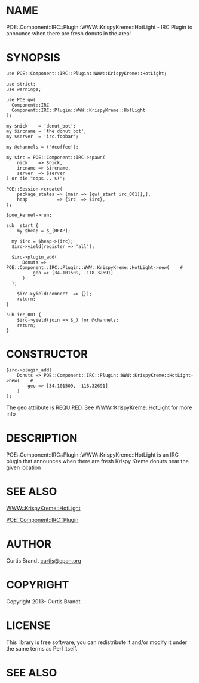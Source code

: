 # NAME

POE::Component::IRC::Plugin::WWW::KrispyKreme::HotLight - IRC Plugin
to announce when there are fresh donuts in the area!

# SYNOPSIS

    use POE::Component::IRC::Plugin::WWW::KrispyKreme::HotLight;

    use strict;
    use warnings;

    use POE qw(
      Component::IRC
      Component::IRC::Plugin::WWW::KrispyKreme::HotLight
    );

    my $nick    = 'donut_bot';
    my $ircname = 'the donut bot';
    my $server  = 'irc.foobar';

    my @channels = ('#coffee');

    my $irc = POE::Component::IRC->spawn(
        nick    => $nick,
        ircname => $ircname,
        server  => $server
    ) or die "oops... $!";

    POE::Session->create(
        package_states => [main => [qw(_start irc_001)],],
        heap           => {irc  => $irc},
    );

    $poe_kernel->run;

    sub _start {
        my $heap = $_[HEAP];

      my $irc = $heap->{irc};
      $irc->yield(register => 'all');

      $irc->plugin_add(
          Donuts => POE::Component::IRC::Plugin::WWW::KrispyKreme::HotLight->new(    #
              geo => [34.101509, -118.32691]
          )
      );

        $irc->yield(connect  => {});
        return;
    }

    sub irc_001 {
        $irc->yield(join => $_) for @channels;
        return;
    }

# CONSTRUCTOR

    $irc->plugin_add(
        Donuts => POE::Component::IRC::Plugin::WWW::KrispyKreme::HotLight->new(    #
            geo => [34.101509, -118.32691]
        )
    );

The geo attribute is REQUIRED.  See [WWW::KrispyKreme::HotLight](http://search.cpan.org/perldoc?WWW::KrispyKreme::HotLight) for more info

# DESCRIPTION

POE::Component::IRC::Plugin::WWW::KrispyKreme::HotLight is an IRC
plugin that announces when there are fresh Krispy Kreme donuts near
the given location

# SEE ALSO

[WWW::KrispyKreme::HotLight](http://search.cpan.org/perldoc?WWW::KrispyKreme::HotLight)

[POE::Component::IRC::Plugin](http://search.cpan.org/perldoc?POE::Component::IRC::Plugin)

# AUTHOR

Curtis Brandt <curtis@cpan.org>

# COPYRIGHT

Copyright 2013- Curtis Brandt

# LICENSE

This library is free software; you can redistribute it and/or modify
it under the same terms as Perl itself.

# SEE ALSO

